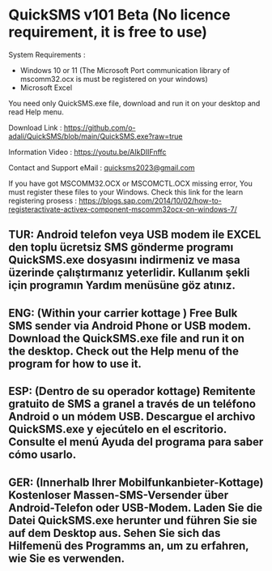 # QuickSMS v101 Beta (No licence requirement, it is free to use)
  System Requirements :
  - Windows 10 or 11 (The Microsoft Port communication library of mscomm32.ocx is must be registered on your windows)
  - Microsoft Excel

You need only QuickSMS.exe file, download and run it on your desktop and read Help menu.
    
Download Link  : https://github.com/o-adali/QuickSMS/blob/main/QuickSMS.exe?raw=true

Information Video : https://youtu.be/AIkDIIFnffc

Contact and Support eMail : quicksms2023@gmail.com  

If you have got MSCOMM32.OCX or MSCOMCTL.OCX missing error, You must register these files to your Windows.
Check this link for the learn registering prosess : https://blogs.sap.com/2014/10/02/how-to-registeractivate-activex-component-mscomm32ocx-on-windows-7/

TUR:
Android telefon veya USB modem ile EXCEL den toplu ücretsiz SMS gönderme programı
QuickSMS.exe dosyasını indirmeniz ve masa üzerinde çalıştırmanız yeterlidir.
Kullanım şekli için programın Yardım menüsüne göz atınız.
-----------------------------------------------------------------------------------
ENG:
(Within your carrier kottage ) Free Bulk SMS sender via Android Phone or USB modem.
Download the QuickSMS.exe file and run it on the desktop.
Check out the Help menu of the program for how to use it.
-----------------------------------------------------------------------------------
ESP:
(Dentro de su operador kottage) Remitente gratuito de SMS a granel a través de un teléfono Android o un módem USB.
Descargue el archivo QuickSMS.exe y ejecútelo en el escritorio.
Consulte el menú Ayuda del programa para saber cómo usarlo.
-----------------------------------------------------------------------------------
GER:
(Innerhalb Ihrer Mobilfunkanbieter-Kottage) Kostenloser Massen-SMS-Versender über Android-Telefon oder USB-Modem.
Laden Sie die Datei QuickSMS.exe herunter und führen Sie sie auf dem Desktop aus.
Sehen Sie sich das Hilfemenü des Programms an, um zu erfahren, wie Sie es verwenden.
------------------------------------------------------------------------------------
